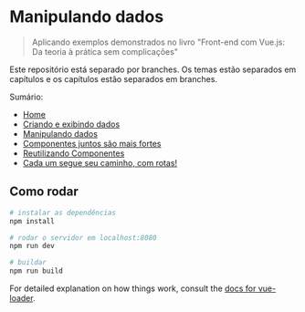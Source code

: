 # Manipulando dados

> Aplicando exemplos demonstrados no livro "Front-end com Vue.js: Da teoria à prática sem complicações"

Este repositório está separado por branches. Os temas estão separados em capítulos e os capítulos estão separados em branches.

Sumário:
* [Home](https://github.com/g-barbosa/vue-study)
* [Criando e exibindo dados](https://github.com/g-barbosa/vue-study/tree/criando-exibindo-dados)
* [Manipulando dados](https://github.com/g-barbosa/vue-study/tree/manipulando-dados)
* [Componentes juntos são mais fortes](https://github.com/g-barbosa/vue-study/tree/componentes)
* [Reutilizando Componentes](https://github.com/g-barbosa/vue-study/tree/reutilizando-componentes)
* [Cada  um segue seu caminho, com rotas!](https://github.com/g-barbosa/vue-study/tree/rotas)

## Como rodar

``` bash
# instalar as dependências
npm install

# rodar o servidor em localhost:8080
npm run dev

# buildar
npm run build
```

For detailed explanation on how things work, consult the [docs for vue-loader](http://vuejs.github.io/vue-loader).
